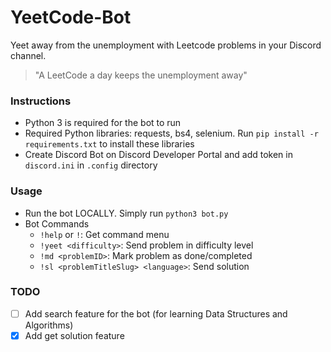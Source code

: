 # YeetCode-Bot
Yeet away from the unemployment with Leetcode problems in your Discord channel.
> "A LeetCode a day keeps the unemployment away"

### Instructions

* Python 3 is required for the bot to run
* Required Python libraries: requests, bs4, selenium. Run `pip install -r requirements.txt` to install these libraries
* Create Discord Bot on Discord Developer Portal and add token in `discord.ini` in `.config` directory

### Usage

* Run the bot LOCALLY. Simply run `python3 bot.py`
* Bot Commands
    * `!help` or `!`: Get command menu
    * `!yeet <difficulty>`: Send problem in difficulty level
    * `!md <problemID>`: Mark problem as done/completed
    * `!sl <problemTitleSlug> <language>`: Send solution

### TODO 

- [ ] Add search feature for the bot (for learning Data Structures and Algorithms) 
- [x] Add get solution feature
